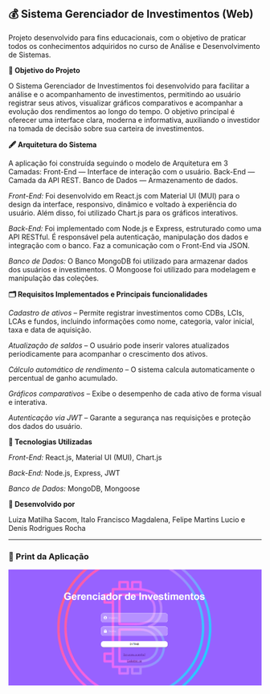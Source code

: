 ## 💰 Sistema Gerenciador de Investimentos (Web)

Projeto desenvolvido para fins educacionais, com o objetivo de praticar todos os conhecimentos adquiridos no curso de Análise e Desenvolvimento de Sistemas.

**🎯 Objetivo do Projeto**

O Sistema Gerenciador de Investimentos foi desenvolvido para facilitar a análise e o acompanhamento de investimentos, permitindo ao usuário registrar seus ativos, visualizar gráficos comparativos e acompanhar a evolução dos rendimentos ao longo do tempo.
O objetivo principal é oferecer uma interface clara, moderna e informativa, auxiliando o investidor na tomada de decisão sobre sua carteira de investimentos.

**🖋️ Arquitetura do Sistema**

A aplicação foi construída seguindo o modelo de Arquitetura em 3 Camadas: Front-End — Interface de interação com o usuário. Back-End — Camada da API REST. Banco de Dados — Armazenamento de dados. 

*Front-End:* Foi desenvolvido em React.js com Material UI (MUI) para o design da interface, responsivo, dinâmico e voltado à experiência do usuário. Além disso, foi utilizado Chart.js para os gráficos interativos.

*Back-End:* Foi implementado com Node.js e Express, estruturado como uma API RESTful. É responsável pela autenticação, manipulação dos dados e integração com o banco. Faz a comunicação com o Front-End via JSON.

*Banco de Dados:* O Banco MongoDB foi utilizado para armazenar dados dos usuários e investimentos. O Mongoose foi utilizado para modelagem e manipulação das coleções.

**🗂️ Requisitos Implementados e Principais funcionalidades**

*Cadastro de ativos* – Permite registrar investimentos como CDBs, LCIs, LCAs e fundos, incluindo informações como nome, categoria, valor inicial, taxa e data de aquisição.

*Atualização de saldos* – O usuário pode inserir valores atualizados periodicamente para acompanhar o crescimento dos ativos.

*Cálculo automático de rendimento* – O sistema calcula automaticamente o percentual de ganho acumulado.

*Gráficos comparativos* – Exibe o desempenho de cada ativo de forma visual e interativa.

*Autenticação via JWT* – Garante a segurança nas requisições e proteção dos dados do usuário.

**🤖 Tecnologias Utilizadas**

*Front-End:*	React.js, Material UI (MUI), Chart.js

*Back-End:*	Node.js, Express, JWT

*Banco de Dados:*	MongoDB, Mongoose

**🧠 Desenvolvido por**

Luiza Matilha Sacom, Italo Francisco Magdalena, Felipe Martins Lucio e Denis Rodrigues Rocha

---

### 📸 Print da Aplicação

![Página Inicial](./assets/PaginaInicial.png)
